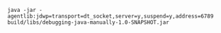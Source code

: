 
    java -jar -agentlib:jdwp=transport=dt_socket,server=y,suspend=y,address=6789 build/libs/debugging-java-manually-1.0-SNAPSHOT.jar
